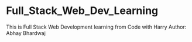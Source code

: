 # Full_Stack_Web_Dev_Learning
This is Full Stack Web Development learning from Code with Harry
Author: Abhay Bhardwaj